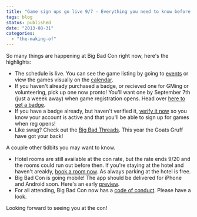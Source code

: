 ```yaml
---
title: "Game sign ups go live 9/7 - Everything you need to know before then!"
tags: blog
status: published
date: "2013-08-31"
categories: 
  - "the-making-of"
---
```


So many things are happening at Big Bad Con right now, here's the highlights:

- The schedule is live. You can see the game listing by going to [events](http://www.bigbadcon.com/events/) or view the games visually on the [calendar](https://docs.google.com/spreadsheet/ccc?key=0AqNVQlE61iI2dGw3aXA5eUF2Qmh5c0hqSVIwV2c3WGc#gid=2).
- If you haven't already purchased a badge, or recieved one for GMing or volunteering, pick up one now pronto! You'll want one by September 7th (just a weeek away) when game registration opens. Head over [here to get a badge](http://www.bigbadcon.com/sign-up/).
- If you have a badge already, but haven't verified it, [verify it now](http://www.bigbadcon.com/events/verify-your-big-bad-con-badge/) so you know your account is active and that you'll be able to sign up for games when reg opens!
- Like swag? Check out the [Big Bad Threads](http://www.bigbadcon.com/goats-in-the-gruff/). This year the Goats Gruff have got your back!

A couple other tidbits you may want to know.

- Hotel rooms are still available at the con rate, but the rate ends 9/20 and the rooms could run out before then. If you're staying at the hotel and haven't arealdy, [book a room now](http://www.hilton.com/en/hi/groups/personalized/O/OAKHIHH-BBC-20131004/index.jhtml?WT.mc_id=POG). As always parking at the hotel is free.
- Big Bad Con is going mobile! The app should be delivered for iPhone and Android soon. Here's an early [preview](http://bigbadcon.conduitapps.com/).
- For all attending, Big Bad Con now has a [code of conduct](http://www.bigbadcon.com/code-of-conduct/). Please have a look.

Looking forward to seeing you at the con!
